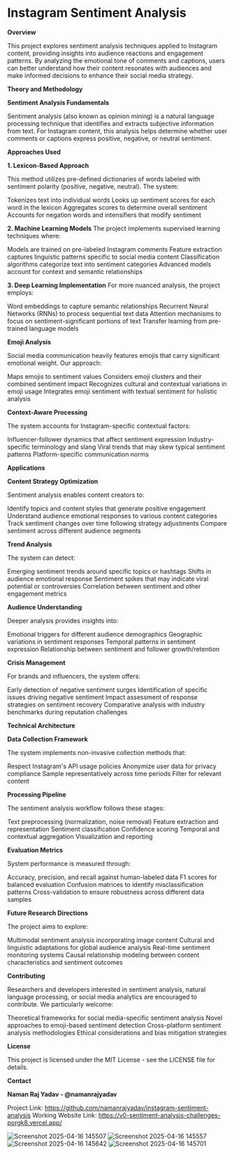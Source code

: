 # Instagram Sentiment Analysis

**Overview**
 
This project explores sentiment analysis techniques applied to Instagram content, providing insights into audience reactions and engagement patterns. By analyzing the emotional tone of comments and captions, users can better understand how their content resonates with audiences and make informed decisions to enhance their social media strategy.

**Theory and Methodology**

**Sentiment Analysis Fundamentals**

Sentiment analysis (also known as opinion mining) is a natural language processing technique that identifies and extracts subjective information from text. For Instagram content, this analysis helps determine whether user comments or captions express positive, negative, or neutral sentiment.

**Approaches Used**

**1. Lexicon-Based Approach**

This method utilizes pre-defined dictionaries of words labeled with sentiment polarity (positive, negative, neutral). The system:

Tokenizes text into individual words
Looks up sentiment scores for each word in the lexicon
Aggregates scores to determine overall sentiment
Accounts for negation words and intensifiers that modify sentiment

**2. Machine Learning Models**
The project implements supervised learning techniques where:

Models are trained on pre-labeled Instagram comments
Feature extraction captures linguistic patterns specific to social media content
Classification algorithms categorize text into sentiment categories
Advanced models account for context and semantic relationships

**3. Deep Learning Implementation**
For more nuanced analysis, the project employs:

Word embeddings to capture semantic relationships
Recurrent Neural Networks (RNNs) to process sequential text data
Attention mechanisms to focus on sentiment-significant portions of text
Transfer learning from pre-trained language models

**Emoji Analysis**

Social media communication heavily features emojis that carry significant emotional weight. Our approach:

Maps emojis to sentiment values
Considers emoji clusters and their combined sentiment impact
Recognizes cultural and contextual variations in emoji usage
Integrates emoji sentiment with textual sentiment for holistic analysis

**Context-Aware Processing**

The system accounts for Instagram-specific contextual factors:

Influencer-follower dynamics that affect sentiment expression
Industry-specific terminology and slang
Viral trends that may skew typical sentiment patterns
Platform-specific communication norms

**Applications**

**Content Strategy Optimization**

Sentiment analysis enables content creators to:

Identify topics and content styles that generate positive engagement
Understand audience emotional responses to various content categories
Track sentiment changes over time following strategy adjustments
Compare sentiment across different audience segments

**Trend Analysis**

The system can detect:

Emerging sentiment trends around specific topics or hashtags
Shifts in audience emotional response
Sentiment spikes that may indicate viral potential or controversies
Correlation between sentiment and other engagement metrics

**Audience Understanding**

Deeper analysis provides insights into:

Emotional triggers for different audience demographics
Geographic variations in sentiment responses
Temporal patterns in sentiment expression
Relationship between sentiment and follower growth/retention

**Crisis Management**

For brands and influencers, the system offers:

Early detection of negative sentiment surges
Identification of specific issues driving negative sentiment
Impact assessment of response strategies on sentiment recovery
Comparative analysis with industry benchmarks during reputation challenges

**Technical Architecture**

**Data Collection Framework**

The system implements non-invasive collection methods that:

Respect Instagram's API usage policies
Anonymize user data for privacy compliance
Sample representatively across time periods
Filter for relevant content

**Processing Pipeline**

The sentiment analysis workflow follows these stages:

Text preprocessing (normalization, noise removal)
Feature extraction and representation
Sentiment classification
Confidence scoring
Temporal and contextual aggregation
Visualization and reporting

**Evaluation Metrics**

System performance is measured through:

Accuracy, precision, and recall against human-labeled data
F1 scores for balanced evaluation
Confusion matrices to identify misclassification patterns
Cross-validation to ensure robustness across different data samples

**Future Research Directions**

The project aims to explore:

Multimodal sentiment analysis incorporating image content
Cultural and linguistic adaptations for global audience analysis
Real-time sentiment monitoring systems
Causal relationship modeling between content characteristics and sentiment outcomes

**Contributing**

Researchers and developers interested in sentiment analysis, natural language processing, or social media analytics are encouraged to contribute. We particularly welcome:

Theoretical frameworks for social media-specific sentiment analysis
Novel approaches to emoji-based sentiment detection
Cross-platform sentiment analysis methodologies
Ethical considerations and bias mitigation strategies

**License**

This project is licensed under the MIT License - see the LICENSE file for details.

**Contact**

**Naman Raj Yadav - @namanrajyadav**

Project Link: https://github.com/namanrajyadav/instagram-sentiment-analysis
Working Website Link: https://v0-sentiment-analysis-challenges-porgk8.vercel.app/

![Screenshot 2025-04-16 145507](https://github.com/user-attachments/assets/e22dd1db-2388-4111-b8a7-aa71ac514bf3)
![Screenshot 2025-04-16 145557](https://github.com/user-attachments/assets/83e6f7fa-07da-487b-9bfe-07efc47126c1)
![Screenshot 2025-04-16 145642](https://github.com/user-attachments/assets/fcf21e13-86e9-48da-a74e-3ec935649e1c)
![Screenshot 2025-04-16 145701](https://github.com/user-attachments/assets/8e87bb79-6d45-4694-aac6-ff8233ef4b2e)



